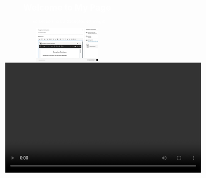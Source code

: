 <div style="background-image: url('Screenshot 2024-10-25 223555.png'); 
            background-size: cover; 
            padding: 50px; 
            text-align: center; 
            color: white;">

# Welcome to My Page

This section has a background image! 

<img src="Screenshot 2024-10-25 223555.png" alt="Description of the image" style="width:50%; height:auto;">
<video width="640" height="360" controls>
    <source src="WhatsApp Video 2024-12-08 at 15.41.51_60e961ff.mp4">
</video>


</div>
